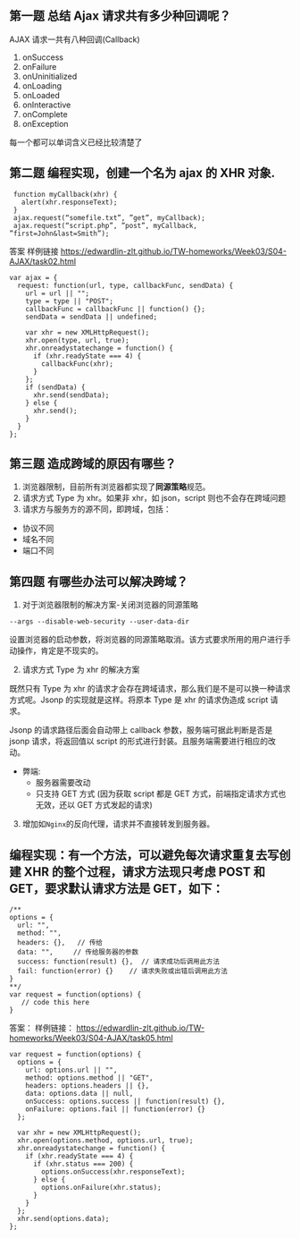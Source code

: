 ## 第一题 总结 Ajax 请求共有多少种回调呢？

AJAX 请求一共有八种回调(Callback)

1. onSuccess
2. onFailure
3. onUninitialized
4. onLoading
5. onLoaded
6. onInteractive
7. onComplete
8. onException

每一个都可以单词含义已经比较清楚了

## 第二题 编程实现，创建一个名为 ajax 的 XHR 对象.

```
 function myCallback(xhr) {
   alert(xhr.responseText);
 }
 ajax.request(“somefile.txt”, ”get”, myCallback);
 ajax.request(“script.php”, ”post”, myCallback, ”first=John&last=Smith”);
```

答案
样例链接 <https://edwardlin-zlt.github.io/TW-homeworks/Week03/S04-AJAX/task02.html>

```
var ajax = {
  request: function(url, type, callbackFunc, sendData) {
    url = url || "";
    type = type || "POST";
    callbackFunc = callbackFunc || function() {};
    sendData = sendData || undefined;

    var xhr = new XMLHttpRequest();
    xhr.open(type, url, true);
    xhr.onreadystatechange = function() {
      if (xhr.readyState === 4) {
        callbackFunc(xhr);
      }
    };
    if (sendData) {
      xhr.send(sendData);
    } else {
      xhr.send();
    }
  }
};
```

## 第三题 造成跨域的原因有哪些？

1. 浏览器限制，目前所有浏览器都实现了**同源策略**规范。
2. 请求方式 Type 为 xhr。如果非 xhr，如 json，script 则也不会存在跨域问题
3. 请求方与服务方的源不同，即跨域，包括：

- 协议不同
- 域名不同
- 端口不同

## 第四题 有哪些办法可以解决跨域？

1. 对于浏览器限制的解决方案-关闭浏览器的同源策略

```
--args --disable-web-security --user-data-dir
```

设置浏览器的启动参数，将浏览器的同源策略取消。该方式要求所用的用户进行手动操作，肯定是不现实的。

2. 请求方式 Type 为 xhr 的解决方案

既然只有 Type 为 xhr 的请求才会存在跨域请求，那么我们是不是可以换一种请求方式呢。Jsonp 的实现就是这样。将原本 Type 是 xhr 的请求伪造成 script 请求。

Jsonp 的请求路径后面会自动带上 callback 参数，服务端可据此判断是否是 jsonp 请求，将返回值以 script 的形式进行封装。且服务端需要进行相应的改动。

- 弊端:
  - 服务器需要改动
  - 只支持 GET 方式 (因为获取 script 都是 GET 方式，前端指定请求方式也无效，还以 GET 方式发起的请求)

3. 增加如`Nginx`的反向代理，请求并不直接转发到服务器。

## 编程实现：有一个方法，可以避免每次请求重复去写创建 XHR 的整个过程，请求方法现只考虑 POST 和 GET，要求默认请求方法是 GET，如下：

```
/**
options = {
  url: "",
  method: "",
  headers: {},   // 传给
  data: "",     // 传给服务器的参数
  success: function(result) {},  // 请求成功后调用此方法
  fail: function(error) {}    // 请求失败或出错后调用此方法
}
**/
var request = function(options) {
   // code this here
}
```

答案：
样例链接： <https://edwardlin-zlt.github.io/TW-homeworks/Week03/S04-AJAX/task05.html>

```
var request = function(options) {
  options = {
    url: options.url || "",
    method: options.method || "GET",
    headers: options.headers || {},
    data: options.data || null,
    onSuccess: options.success || function(result) {},
    onFailure: options.fail || function(error) {}
  };

  var xhr = new XMLHttpRequest();
  xhr.open(options.method, options.url, true);
  xhr.onreadystatechange = function() {
    if (xhr.readyState === 4) {
      if (xhr.status === 200) {
        options.onSuccess(xhr.responseText);
      } else {
        options.onFailure(xhr.status);
      }
    }
  };
  xhr.send(options.data);
};
```
